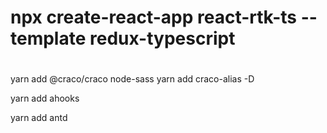 # npx create-react-app react-rtk-ts --template redux-typescript

#

yarn add @craco/craco node-sass
yarn add craco-alias -D

yarn add ahooks

yarn add antd
